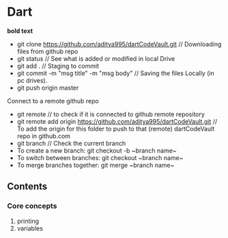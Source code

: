# Dart
**bold text**
 - git clone https://github.com/aditya995/dartCodeVault.git     // Downloading files from github repo
 - git status   // See what is added or modified in local Drive
 - git add .    // Staging to commit
 - git commit -m "msg title" -m "msg body"  // Saving the files Locally (in pc drives).
- git push origin master

Connect to a remote github repo
 - git remote   // to check if it is connected to github remote repository
 - git remote add origin https://github.com/aditya995/dartCodeVault.git 
// To add the origin for this folder to push to that (remote) dartCodeVault repo in github.com
 - git branch   // Check the current branch
 - To create a new branch: git checkout -b ~branch name~
 - To switch between branches: git checkout ~branch name~
 - To merge branches together: git merge ~branch name~
 

## Contents
 ### Core concepts
 1. printing
 2. variables
